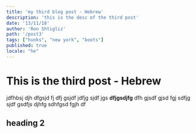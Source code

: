 ```yaml
---
title: 'my third blog post - Hebrew'
description: 'this is the desc of the third post'
date: '13/11/18'
author: 'Ron Shtigliz'
path: '/post3'
tags: ["hunks", "new york", "boots"]
published: true
locale: "he"
---
```


# This is the third post - Hebrew

jdfhbsj djh dfgsjd fj dfj gsjdf jdfjg sjdf jgs **dfjgsdjfg** dfh gjsdf gjsd fgj sdfjg sjdf gsdfjs djhfg sdhfgsd fgjh df

## heading 2
